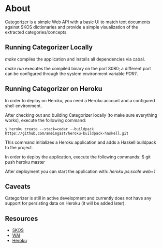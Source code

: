 # About

Categorizer is a simple Web API with a basic UI to match text documents
against SKOS dictionaries and provide a simple visualization of
the extracted categories/concepts.

## Running Categorizer Locally 
_make_ compiles the application and installs all dependencies
via cabal.

_make run_ executes the compiled binary on the port 8080; a different
port can be configured through the system environment variable _PORT_.

## Running Categorizer on Heroku
In order to deploy on Heroku, you need a Heroku account and a configured
shell environment. 

After checking out and building Categorizer locally (to make sure
everything works), execute the following command:

    $ heroku create --stack=cedar --buildpack https://github.com/ameingast/heroku-buildpack-haskell.git

This command initializes a Heroku application and adds a Haskell buildpack to
the project.

In order to deploy the application, execute the following commands: 
    $ git push heroku master

After deployment you can start the application with: _heroku ps:scale web=1_

## Caveats
Categorizer is still in active development and currently does not have any
support for persisting data on Heroku (it will be added later).

## Resources
* [SKOS](http://www.w3.org/2004/02/skos/)
* [WAI](http://hackage.haskell.org/packages/archive/wai/latest/doc/html/Network-Wai.html)
* [Heroku](http://www.heroku.com)
